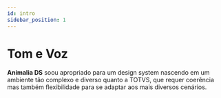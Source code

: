 ```yaml
---
id: intro
sidebar_position: 1
---
```


# Tom e Voz

**Animalia DS** soou apropriado para um design system nascendo em um ambiente tão complexo e diverso quanto a TOTVS, que requer coerência mas também flexibilidade para se adaptar aos mais diversos cenários.
